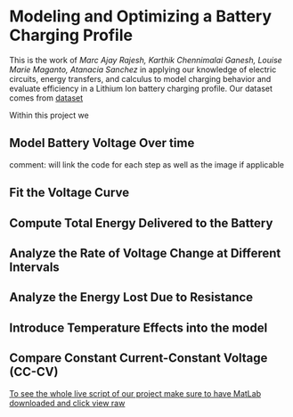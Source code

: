 # **Modeling and Optimizing a Battery Charging Profile**

This is the work of _Marc Ajay Rajesh, Karthik Chennimalai Ganesh, Louise Marie Maganto, Atanacia Sanchez_ in applying our knowledge of electric circuits, energy transfers, and calculus to model charging behavior and evaluate efficiency in a Lithium Ion battery charging profile.
Our dataset comes from [dataset](Dataset/Lithium_Ion_Battery.pdf)


Within this project we 

## Model Battery Voltage Over time 
 comment: will link the code for each step as well as the image if applicable
## Fit the Voltage Curve

## Compute Total Energy Delivered to the Battery

## Analyze the Rate of Voltage Change at Different Intervals 

## Analyze the Energy Lost Due to Resistance

## Introduce Temperature Effects into the model

## Compare Constant Current-Constant Voltage (CC-CV)


<ins>To see the whole live script of our project make sure to have MatLab downloaded and click [view raw](Code/LiveScript_Matlab_Internship.mlx) </ins>
